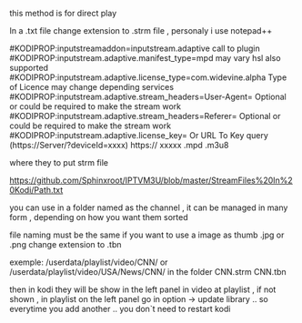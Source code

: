 this method is for direct play

In a .txt file change extension to  .strm file ,  personaly i use notepad++ 

#KODIPROP:inputstreamaddon=inputstream.adaptive call to plugin
#KODIPROP:inputstream.adaptive.manifest_type=mpd  may vary  hsl also supported
#KODIPROP:inputstream.adaptive.license_type=com.widevine.alpha  Type of Licence may change depending services
#KODIPROP:inputstream.adaptive.stream_headers=User-Agent= Optional or could be required to make the stream work
#KODIPROP:inputstream.adaptive.stream_headers=Referer=  Optional or could be required to make the stream work
#KODIPROP:inputstream.adaptive.license_key= <Your Key Here> Or URL To Key query (https://Server/?deviceId=xxxx)
https:// xxxxx .mpd  .m3u8


where they to put strm file

https://github.com/Sphinxroot/IPTVM3U/blob/master/StreamFiles%20In%20Kodi/Path.txt


you can use in a folder named as the channel , it can be managed in many form , depending  on how you want them sorted

file naming must be the same  if you want to use a image as thumb   .jpg or .png  change extension to .tbn

exemple:
/userdata/playlist/video/CNN/ or /userdata/playlist/video/USA/News/CNN/
in the folder 
CNN.strm
CNN.tbn

then in kodi they will be show in the left panel in video at playlist , if not shown , in playlist  on the left panel   go in option ->  update library ..  so everytime you add another .. you don`t need to restart kodi
